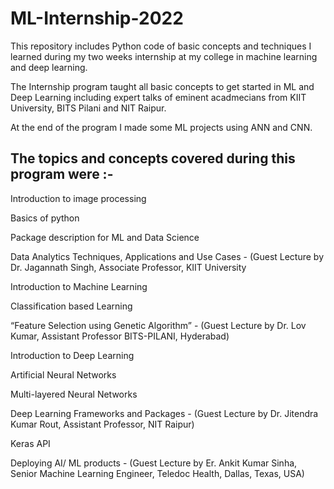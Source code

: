 # ML-Internship-2022
This repository includes Python code of basic concepts and techniques I learned during my two weeks internship at my college in machine learning and deep learning.

The Internship program taught all basic concepts to get started in ML and Deep Learning including expert talks of eminent acadmecians from KIIT University, BITS Pilani and NIT Raipur.

At the end of the program I made some ML projects using ANN and CNN.

## The topics and concepts covered during this program were :-

Introduction to image processing

Basics of python

Package description for ML and Data Science

Data Analytics Techniques, Applications and Use Cases - (Guest Lecture by Dr. Jagannath Singh, Associate Professor, KIIT University

Introduction to Machine Learning

Classification based Learning

“Feature Selection using Genetic Algorithm” - (Guest Lecture by Dr. Lov Kumar, Assistant Professor BITS-PILANI, Hyderabad)

Introduction to Deep Learning

Artificial Neural Networks

Multi-layered Neural Networks

Deep Learning Frameworks and Packages - (Guest Lecture by Dr. Jitendra Kumar Rout, Assistant Professor, NIT Raipur)

Keras API

Deploying AI/ ML products - (Guest Lecture by Er. Ankit Kumar Sinha, Senior Machine Learning Engineer, Teledoc Health, Dallas, Texas, USA)
